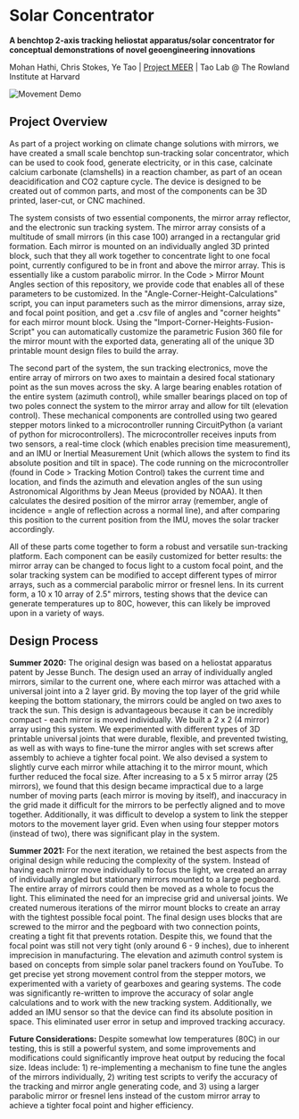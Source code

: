 # Solar Concentrator

**A benchtop 2-axis tracking heliostat apparatus/solar concentrator for conceptual demonstrations of novel geoengineering innovations**

Mohan Hathi, Chris Stokes, Ye Tao | [Project MEER](https://www.meerreflection.com) | Tao Lab @ The Rowland Institute at Harvard

![Movement Demo](https://github.com/MohanMaker/Solar-Concentrator/blob/main/Photos-Videos/Demo_01.gif)

## Project Overview
As part of a project working on climate change solutions with mirrors, we have created a small scale benchtop sun-tracking solar concentrator, which can be used to cook food, generate electricity, or in this case, calcinate calcium carbonate (clamshells) in a reaction chamber, as part of an ocean deacidification and CO2 capture cycle. The device is designed to be created out of common parts, and most of the components can be 3D printed, laser-cut, or CNC machined.

The system consists of two essential components, the mirror array reflector, and the electronic sun tracking system. The mirror array consists of a multitude of small mirrors (in this case 100) arranged in a rectangular grid formation. Each mirror is mounted on an individually angled 3D printed block, such that they all work together to concentrate light to one focal point, currently configured to be in front and above the mirror array. This is essentially like a custom parabolic mirror. In the Code > Mirror Mount Angles section of this repository, we provide code that enables all of these parameters to be customized. In the "Angle-Corner-Height-Calculations" script, you can input parameters such as the mirror dimensions, array size, and focal point position, and get a .csv file of angles and "corner heights" for each mirror mount block. Using the "Import-Corner-Heights-Fusion-Script" you can automatically customize the parametric Fusion 360 file for the mirror mount with the exported data, generating all of the unique 3D printable mount design files to build the array.

The second part of the system, the sun tracking electronics, move the entire array of mirrors on two axes to maintain a desired focal stationary point as the sun moves across the sky. A large bearing enables rotation of the entire system (azimuth control), while smaller bearings placed on top of two poles connect the system to the mirror array and allow for tilt (elevation control). These mechanical components are controlled using two geared stepper motors linked to a microcontroller running CircuitPython (a variant of python for microcontrollers). The microcontroller receives inputs from two sensors, a real-time clock (which enables precision time measurement), and an IMU or Inertial Measurement Unit (which allows the system to find its absolute position and tilt in space). The code running on the microcontroller (found in Code > Tracking Motion Control) takes the current time and location, and finds the azimuth and elevation angles of the sun using Astronomical Algorithms by Jean Meeus (provided by NOAA). It then calculates the desired position of the mirror array (remember, angle of incidence = angle of reflection across a normal line), and after comparing this position to the current position from the IMU, moves the solar tracker accordingly.

All of these parts come together to form a robust and versatile sun-tracking platform. Each component can be easily customized for better results: the mirror array can be changed to focus light to a custom focal point, and the solar tracking system can be modified to accept different types of mirror arrays, such as a commercial parabolic mirror or fresnel lens. In its current form, a 10 x 10 array of 2.5" mirrors, testing shows that the device can generate temperatures up to 80C, however, this can likely be improved upon in a variety of ways.

## Design Process
**Summer 2020:** The original design was based on a heliostat apparatus patent by Jesse Bunch. The design used an array of individually angled mirrors, similar to the current one, where each mirror was attached with a universal joint into a 2 layer grid. By moving the top layer of the grid while keeping the bottom stationary, the mirrors could be angled on two axes to track the sun. This design is advantageous because it can be incredibly compact - each mirror is moved individually. We built a 2 x 2 (4 mirror) array using this system. We experimented with different types of 3D printable universal joints that were durable, flexible, and prevented twisting, as well as with ways to fine-tune the mirror angles with set screws after assembly to achieve a tighter focal point. We also devised a system to slightly curve each mirror while attaching it to the mirror mount, which further reduced the focal size. After increasing to a 5 x 5 mirror array (25 mirrors), we found that this design became impractical due to a large number of moving parts (each mirror is moving by itself), and inaccuracy in the grid made it difficult for the mirrors to be perfectly aligned and to move together. Additionally, it was difficult to develop a system to link the stepper motors to the movement layer grid. Even when using four stepper motors (instead of two), there was significant play in the system.

**Summer 2021:** For the next iteration, we retained the best aspects from the original design while reducing the complexity of the system. Instead of having each mirror move individually to focus the light, we created an array of individually angled but stationary mirrors mounted to a large pegboard. The entire array of mirrors could then be moved as a whole to focus the light. This eliminated the need for an imprecise grid and universal joints. We created numerous iterations of the mirror mount blocks to create an array with the tightest possible focal point. The final design uses blocks that are screwed to the mirror and the pegboard with two connection points, creating a tight fit that prevents rotation. Despite this, we found that the focal point was still not very tight (only around 6 - 9 inches), due to inherent imprecision in manufacturing. The elevation and azimuth control system is based on concepts from simple solar panel trackers found on YouTube. To get precise yet strong movement control from the stepper motors, we experimented with a variety of gearboxes and gearing systems. The code was significantly re-written to improve the accuracy of solar angle calculations and to work with the new tracking system. Additionally, we added an IMU sensor so that the device can find its absolute position in space. This eliminated user error in setup and improved tracking accuracy.

**Future Considerations:** Despite somewhat low temperatures (80C) in our testing, this is still a powerful system, and some improvements and modifications could significantly improve heat output by reducing the focal size. Ideas include: 1) re-implementing a mechanism to fine tune the angles of the mirrors individually, 2) writing test scripts to verify the accuracy of the tracking and mirror angle generating code, and 3) using a larger parabolic mirror or fresnel lens instead of the custom mirror array to achieve a tighter focal point and higher efficiency. 